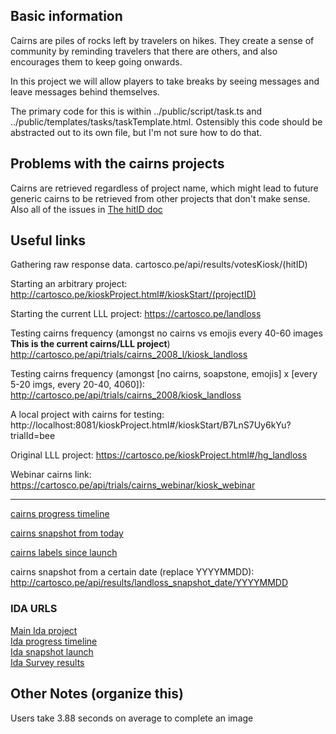 Basic information
-----------------

Cairns are piles of rocks left by travelers on hikes. They create a sense of community by reminding travelers that there are others, and also encourages them to keep going onwards. 

In this project we will allow players to take breaks by seeing messages and leave messages behind themselves. 

The primary code for this is within ../public/script/task.ts and ../public/templates/tasks/taskTemplate.html. Ostensibly this code should be abstracted out to its own file, but I'm not sure how to do that.

Problems with the cairns projects
---------------------------------

Cairns are retrieved regardless of project name, which might lead to future generic cairns to be retrieved from other projects that don't make sense. Also all of the issues in [The hitID doc](./hitids.md)

Useful links
------------

Gathering raw response data.
cartosco.pe/api/results/votesKiosk/(hitID)

Starting an arbitrary project:
http://cartosco.pe/kioskProject.html#/kioskStart/(projectID)

Starting the current LLL project:
https://cartosco.pe/landloss

Testing cairns frequency (amongst no cairns vs emojis every 40-60 images **This is the current cairns/LLL project**)
http://cartosco.pe/api/trials/cairns_2008_l/kiosk_landloss

Testing cairns frequency (amongst [no cairns, soapstone, emojis] x [every 5-20 imgs, every 20-40, 4060]):
http://cartosco.pe/api/trials/cairns_2008/kiosk_landloss

A local project with cairns for testing:
http://localhost:8081/kioskProject.html#/kioskStart/B7LnS7Uy6kYu?trialId=bee

Original LLL project:
https://cartosco.pe/kioskProject.html#/hg_landloss

Webinar cairns link:
https://cartosco.pe/api/trials/cairns_webinar/kiosk_webinar

----

[cairns progress timeline](http://cartosco.pe/api/results/cairns_progress_timeline)

[cairns snapshot from today](http://cartosco.pe/api/results/cairns_snapshot_today)

[cairns labels since launch](http://cartosco.pe/api/results/cairns_snapshot_launch)

cairns snapshot from a certain date (replace YYYYMMDD): http://cartosco.pe/api/results/landloss_snapshot_date/YYYYMMDD

### IDA URLS

[Main Ida project](http://cartosco.pe/ida)\
[Ida progress timeline](http://cartosco.pe/api/results/ida_progress_timeline)\
[Ida snapshot launch](http://cartosco.pe/api/results/ida_snapshot_launch)\
[Ida Survey results](https://cartosco.pe/api/results/ida_survey)

Other Notes (organize this)
---------------------------

Users take 3.88 seconds on average to complete an image
